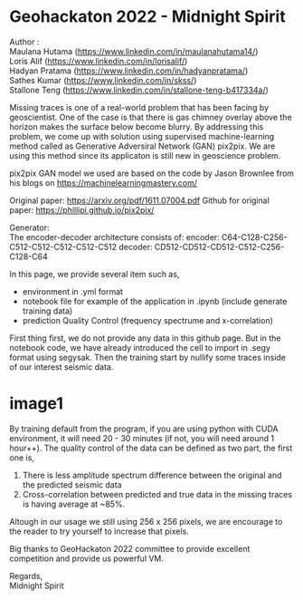 # Geohackaton 2022 - Midnight Spirit

Author : <br>
Maulana Hutama (https://www.linkedin.com/in/maulanahutama14/) <br>
Loris Alif (https://www.linkedin.com/in/lorisalif/) <br>
Hadyan Pratama (https://www.linkedin.com/in/hadyanpratama/) <br>
Sathes Kumar (https://www.linkedin.com/in/skss/) <br>
Stallone Teng (https://www.linkedin.com/in/stallone-teng-b417334a/) <br>


Missing traces is one of a real-world problem that has been facing by geoscientist. One of the case is that there is gas chimney overlay above the horizon makes the surface below become blurry. By addressing this problem, we come up with solution using supervised machine-learning method called as Generative Adversiral Network (GAN) pix2pix. We are using this method since its applicaton is still new in geoscience problem.

pix2pix GAN model we used are based on the code by Jason Brownlee from his blogs on https://machinelearningmastery.com/

Original paper: https://arxiv.org/pdf/1611.07004.pdf
Github for original paper: https://phillipi.github.io/pix2pix/

Generator:    
The encoder-decoder architecture consists of:
encoder:
C64-C128-C256-C512-C512-C512-C512-C512
decoder:
CD512-CD512-CD512-C512-C256-C128-C64

In this page, we provide several item such as,
<ul>
  <li>environment in .yml format</li>
  <li>notebook file for example of the application in .ipynb (include generate training data)</li>
  <li>prediction Quality Control (frequency spectrume and x-correlation)</li>
</ul>
  
First thing first, we do not provide any data in this github page. But in the notebook code, we have already introduced the cell to import in .segy format using segysak. Then the training start by nullify some traces inside of our interest seismic data.

# image1

By training default from the program, if you are using python with CUDA environment, it will need 20 - 30 minutes (if not, you will need around 1 hour++). The quality control of the data can be defined as two part, the first one is,
  1. There is less amplitude spectrum difference between the original and the predicted seismic data
  2. Cross-correlation between predicted and true data in the missing traces is having average at ~85%.
  
Altough in our usage we still using 256 x 256 pixels, we are encourage to the reader to try yourself to increase that pixels.

Big thanks to GeoHackaton 2022 committee to provide excellent competition and provide us powerful VM. 

Regards,<br>
Midnight Spirit


